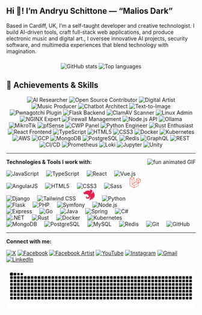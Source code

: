 <h2 align="left">Hi 👋! I’m Andryu Schittone — “Malios Dark”</h2>

<p align="left">
  Based in Cardiff, UK, I’m a self-taught developer and creative technologist. I build AI-driven tools, craft full-stack web applications, and produce electronic music and digital art., I oversee innovative AI projects, security software, and multimedia experiences that blend technology with imagination.
</p>


###

<div align="center">
  <img src="https://github-readme-stats.vercel.app/api?username=MaliosDark&show_icons=true&theme=dracula&locale=en" height="140" alt="GitHub stats" />
  <img src="https://github-readme-stats.vercel.app/api/top-langs?username=MaliosDark&layout=compact&theme=dracula" height="140" alt="Top languages" />
</div>

###

## 🌟 Achievements & Skills

<div align="center">
  <img src="https://img.shields.io/badge/AI%20Researcher-TensorFlow-FF6F00?style=for-the-badge&logo=tensorflow" alt="AI Researcher" height="28" />
  <img src="https://img.shields.io/badge/Open%20Source-GitHub-181717?style=for-the-badge&logo=github" alt="Open Source Contributor" height="28" />
  <img src="https://img.shields.io/badge/Digital%20Artist-Suno-FFB400?style=for-the-badge&logo=suno&logoColor=white" alt="Digital Artist" height="28" />

  <img src="https://img.shields.io/badge/Music%20Producer-Spotify-1DB954?style=for-the-badge&logo=spotify" alt="Music Producer" height="28" />

  <img src="https://img.shields.io/badge/Chatbot%20Architect-WhatsApp-25D366?style=for-the-badge&logo=whatsapp" alt="Chatbot Architect" height="28" />

  <img src="https://img.shields.io/badge/Text--to--Image-Genelia-9C27B0?style=for-the-badge&logo=stable_diffusion&logoColor=white" alt="Text-to-Image" height="28" />
  <img src="https://img.shields.io/badge/Pwnagotchi-Plugin-CA4245?style=for-the-badge&logo=raspberrypi&logoColor=white" alt="Pwnagotchi Plugin" height="28" />
  <img src="https://img.shields.io/badge/Flask-Backend-000000?style=for-the-badge&logo=flask&logoColor=white" alt="Flask Backend" height="28" />
  <img src="https://img.shields.io/badge/ClamAV-Scanner-4CAF50?style=for-the-badge&logo=clamav&logoColor=white" alt="ClamAV Scanner" height="28" />
  <img src="https://img.shields.io/badge/Linux-Admin-333333?style=for-the-badge&logo=linux&logoColor=white" alt="Linux Admin" height="28" />
  <img src="https://img.shields.io/badge/NGINX-Expert-009639?style=for-the-badge&logo=nginx&logoColor=white" alt="NGINX Expert" height="28" />
  <img src="https://img.shields.io/badge/Firewall-Management-FF3D00?style=for-the-badge&logo=iptables&logoColor=white" alt="Firewall Management" height="28" />
  <img src="https://img.shields.io/badge/Node.js-API-339933?style=for-the-badge&logo=nodedotjs&logoColor=white" alt="Node.js API" height="28" />
  <img src="https://img.shields.io/badge/AI–Inference–Ollama-00A99D?style=for-the-badge" alt="Ollama" height="28" />
  <img src="https://img.shields.io/badge/Networking–MikroTik-FF6D00?style=for-the-badge&logo=mikrotik&logoColor=white" alt="MikroTik" height="28" />
  <img src="https://img.shields.io/badge/Firewall–pfSense-004A7F?style=for-the-badge&logo=pfsense&logoColor=white" alt="pfSense" height="28" />
  <img src="https://img.shields.io/badge/CWP–Panel-00A8E1?style=for-the-badge" alt="CWP Panel" height="28" />
  <img src="https://img.shields.io/badge/Backend-Python-3776AB?style=for-the-badge&logo=python" alt="Python Engineer" height="28" />
  <img src="https://img.shields.io/badge/Systems-Rust-000000?style=for-the-badge&logo=rust" alt="Rust Enthusiast" height="28" />


  <img src="https://img.shields.io/badge/Frontend-React-61DAFB?style=for-the-badge&logo=react&logoColor=black" alt="React Frontend" height="28" />
  <img src="https://img.shields.io/badge/Frontend-TypeScript-3178C6?style=for-the-badge&logo=typescript" alt="TypeScript" height="28" />
  <img src="https://img.shields.io/badge/Markup-HTML5-E34F26?style=for-the-badge&logo=html5" alt="HTML5" height="28" />
  <img src="https://img.shields.io/badge/Styling-CSS3-1572B6?style=for-the-badge&logo=css3" alt="CSS3" height="28" />

  <img src="https://img.shields.io/badge/Container-Docker-2496ED?style=for-the-badge&logo=docker" alt="Docker" height="28" />
  <img src="https://img.shields.io/badge/Orchestration-Kubernetes-326CE5?style=for-the-badge&logo=kubernetes" alt="Kubernetes" height="28" />
  <img src="https://img.shields.io/badge/Cloud-AWS-FF9900?style=for-the-badge&logo=amazonaws" alt="AWS" height="28" />
  <img src="https://img.shields.io/badge/Cloud-GCP-4285F4?style=for-the-badge&logo=googlecloud" alt="GCP" height="28" />

  <img src="https://img.shields.io/badge/DB-MongoDB-47A248?style=for-the-badge&logo=mongodb" alt="MongoDB" height="28" />
  <img src="https://img.shields.io/badge/DB-PostgreSQL-316192?style=for-the-badge&logo=postgresql" alt="PostgreSQL" height="28" />
  <img src="https://img.shields.io/badge/Cache-Redis-DC382D?style=for-the-badge&logo=redis" alt="Redis" height="28" />

  <img src="https://img.shields.io/badge/API-GraphQL-E10098?style=for-the-badge&logo=graphql" alt="GraphQL" height="28" />
  <img src="https://img.shields.io/badge/API-REST-269AB0?style=for-the-badge&logo=openapi" alt="REST" height="28" />
  <img src="https://img.shields.io/badge/CI/CD-GitHub%20Actions-2088FF?style=for-the-badge&logo=githubactions" alt="CI/CD" height="28" />
  <img src="https://img.shields.io/badge/Observability-Prometheus-4169E1?style=for-the-badge&logo=prometheus" alt="Prometheus" height="28" />
  <img src="https://img.shields.io/badge/Logging-Loki-000000?style=for-the-badge&logo=loki" alt="Loki" height="28" />
  <img src="https://img.shields.io/badge/Data%20Science-Jupyter-F37626?style=for-the-badge&logo=jupyter" alt="Jupyter" height="28" />
  <img src="https://img.shields.io/badge/VR/AR-Unity-000000?style=for-the-badge&logo=unity" alt="Unity" height="28" />
</div>

---

<img align="right" height="150" src="https://i.imgflip.com/65efzo.gif" alt="fun animated GIF" />

<p align="left">
  <strong>Technologies & Tools I work with:</strong>
</p>
<div align="left">
  <img src="https://cdn.jsdelivr.net/gh/devicons/devicon/icons/javascript/javascript-original.svg" height="30" alt="JavaScript" />
  <img width="12" />
  <img src="https://cdn.jsdelivr.net/gh/devicons/devicon/icons/typescript/typescript-original.svg" height="30" alt="TypeScript" />
  <img width="12" />
  <img src="https://cdn.jsdelivr.net/gh/devicons/devicon/icons/react/react-original.svg" height="30" alt="React" />
  <img width="12" />
  <img src="https://cdn.jsdelivr.net/gh/devicons/devicon/icons/vuejs/vuejs-original.svg" height="30" alt="Vue.js" />
  <img width="12" />
  <img src="https://cdn.jsdelivr.net/gh/devicons/devicon/icons/angularjs/angularjs-original.svg" height="30" alt="AngularJS" />
  <img width="12" />
  <img src="https://cdn.jsdelivr.net/gh/devicons/devicon/icons/html5/html5-original.svg" height="30" alt="HTML5" />
  <img width="12" />
  <img src="https://cdn.jsdelivr.net/gh/devicons/devicon/icons/css3/css3-original.svg" height="30" alt="CSS3" />
  <img width="12" />
  <img src="https://cdn.jsdelivr.net/gh/devicons/devicon/icons/sass/sass-original.svg" height="30" alt="Sass" />
  <img width="12" />
  <img src="https://raw.githubusercontent.com/devicons/devicon/master/icons/laravel/laravel-original.svg" height="30" alt="Laravel" />
  <img width="12" />
  
  <img src="https://cdn.jsdelivr.net/gh/devicons/devicon/icons/django/django-plain.svg" height="30" alt="Django" />
  <img width="12" />
  <img src="https://cdn.jsdelivr.net/gh/devicons/devicon/icons/tailwindcss/tailwindcss-original.svg" height="30" alt="Tailwind CSS" />
  <img width="12" />


  
  <img src="https://raw.githubusercontent.com/devicons/devicon/master/icons/nestjs/nestjs-original.svg" height="30" alt="NestJS" />
  <img width="12" />
  
  <img src="https://cdn.jsdelivr.net/gh/devicons/devicon/icons/python/python-original.svg" height="30" alt="Python" />
  <img width="12" />
  <img src="https://cdn.jsdelivr.net/gh/devicons/devicon/icons/flask/flask-original.svg" height="30" alt="Flask" />
  <img width="12" />
  <img src="https://cdn.jsdelivr.net/gh/devicons/devicon/icons/php/php-original.svg" height="30" alt="PHP" />
  <img width="12" />
  <img src="https://cdn.jsdelivr.net/gh/devicons/devicon/icons/symfony/symfony-original.svg" height="30" alt="Symfony" />
  <img width="12" />
  <img src="https://cdn.jsdelivr.net/gh/devicons/devicon/icons/nodejs/nodejs-original.svg" height="30" alt="Node.js" />
  <img width="12" />
  <img src="https://cdn.jsdelivr.net/gh/devicons/devicon/icons/express/express-original.svg" height="30" alt="Express" />
  <img width="12" />
  <img src="https://cdn.jsdelivr.net/gh/devicons/devicon/icons/go/go-original.svg" height="30" alt="Go" />
  <img width="12" />
  <img src="https://cdn.jsdelivr.net/gh/devicons/devicon/icons/java/java-original.svg" height="30" alt="Java" />
  <img width="12" />
  <img src="https://cdn.jsdelivr.net/gh/devicons/devicon/icons/spring/spring-original.svg" height="30" alt="Spring" />
  <img width="12" />
  <img src="https://cdn.jsdelivr.net/gh/devicons/devicon/icons/csharp/csharp-original.svg" height="30" alt="C#" />
  <img width="12" />
  <img src="https://cdn.jsdelivr.net/gh/devicons/devicon/icons/dot-net/dot-net-original.svg" height="30" alt=".NET" />
  <img width="12" />
  <img src="https://cdn.jsdelivr.net/gh/devicons/devicon/icons/rust/rust-original.svg" height="30" alt="Rust" />
  <img width="12" />
  <img src="https://cdn.jsdelivr.net/gh/devicons/devicon/icons/docker/docker-original.svg" height="30" alt="Docker" />
  <img width="12" />
  <img src="https://cdn.jsdelivr.net/gh/devicons/devicon/icons/kubernetes/kubernetes-plain.svg" height="30" alt="Kubernetes" />
  <img width="12" />
  <img src="https://cdn.jsdelivr.net/gh/devicons/devicon/icons/mongodb/mongodb-original.svg" height="30" alt="MongoDB" />
  <img width="12" />
  <img src="https://cdn.jsdelivr.net/gh/devicons/devicon/icons/postgresql/postgresql-original.svg" height="30" alt="PostgreSQL" />
  <img width="12" />
  <img src="https://cdn.jsdelivr.net/gh/devicons/devicon/icons/mysql/mysql-original.svg" height="30" alt="MySQL" />
  <img width="12" />
  <img src="https://cdn.jsdelivr.net/gh/devicons/devicon/icons/redis/redis-original.svg" height="30" alt="Redis" />
  <img width="12" />
  <img src="https://cdn.jsdelivr.net/gh/devicons/devicon/icons/git/git-original.svg" height="30" alt="Git" />
  <img width="12" />
  <img src="https://cdn.jsdelivr.net/gh/devicons/devicon/icons/github/github-original.svg" height="30" alt="GitHub" />
</div>


---

<p align="left">
  <strong>Connect with me:</strong>
</p>
<div align="left">
  <a href="https://x.com/aschittone"><img src="https://img.shields.io/badge/X-@aschittone-1DA1F2?style=for-the-badge&logo=twitter" height="35" alt="X" /></a>
  <a href="https://facebook.com/anschittone"><img src="https://img.shields.io/badge/Facebook-anschittone-1877F2?style=for-the-badge&logo=facebook" height="35" alt="Facebook" /></a>
  <a href="https://facebook.com/maliosdark"><img src="https://img.shields.io/badge/Facebook-MaliosDark-4267B2?style=for-the-badge&logo=facebook" height="35" alt="Facebook Artist" /></a>
  <a href="https://www.youtube.com/@MaliosDark"><img src="https://img.shields.io/badge/YouTube-MaliosDark-FF0000?style=for-the-badge&logo=youtube" height="35" alt="YouTube" /></a>
  <a href="https://www.instagram.com/maliosdark"><img src="https://img.shields.io/badge/Instagram-maliosdark-E4405F?style=for-the-badge&logo=instagram" height="35" alt="Instagram" /></a>
  <a href="mailto:malios666@gmail.com"><img src="https://img.shields.io/badge/Gmail-malios666%40gmail.com-D14836?style=for-the-badge&logo=gmail" height="35" alt="Gmail" /></a>
  <a href="https://uk.linkedin.com/in/anschittone"><img src="https://img.shields.io/badge/LinkedIn-anschittone-0077B5?style=for-the-badge&logo=linkedin" height="35" alt="LinkedIn" /></a>
</div>

<br clear="both">

<img src="https://raw.githubusercontent.com/MaliosDark/MaliosDark/output/snake.svg" alt="Snake animation" />
